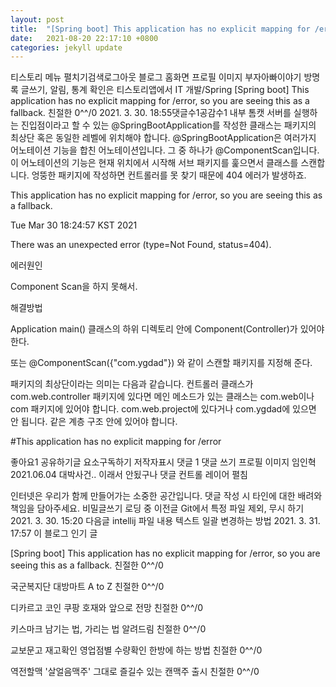 ```yaml
---
layout: post
title:  "[Spring boot] This application has no explicit mapping for /error, so you are seeing this as a fallback."
date:   2021-08-20 22:17:10 +0800
categories: jekyll update
---
```

티스토리 메뉴 펼치기검색로그아웃
블로그 홈화면
프로필 이미지
부자아빠이야기
방명록
글쓰기, 알림, 통계 확인은 티스토리앱에서
IT 개발/Spring
[Spring boot] This application has no explicit mapping for /error, so you are seeing this as a fallback.
친절한 0\^^/0
2021. 3. 30. 18:55댓글수1공감수1
내부 톰캣 서버를 실행하는 진입점이라고 할 수 있는 @SpringBootApplication를 작성한 클래스는 패키지의 최상단 혹은 동일한 레벨에 위치해야 합니다. @SpringBootApplication은 여러가지 어노테이션 기능을 합친 어노테이션입니다. 그 중 하나가 @ComponentScan입니다. 이 어노테이션의 기능은 현재 위치에서 시작해 서브 패키지를 훑으면서 클래스를 스캔합니다. 엉뚱한 패키지에 작성하면 컨트롤러를 못 찾기 때문에 404 에러가 발생하죠.

 

This application has no explicit mapping for /error, so you are seeing this as a fallback.

Tue Mar 30 18:24:57 KST 2021

There was an unexpected error (type=Not Found, status=404).

 


에러원인

Component Scan을 하지 못해서.

 

해결방법

Application main() 클래스의 하위 디렉토리 안에 Component(Controller)가 있어야 한다.

또는 @ComponentScan({"com.ygdad"}) 와 같이 스캔할 패키지를 지정해 준다.

 

패키지의 최상단이라는 의미는 다음과 같습니다. 컨트롤러 클래스가 com.web.controller 패키지에 있다면 메인 메소드가 있는 클래스는 com.web이나 com 패키지에 있어야 합니다. com.web.project에 있다거나 com.ygdad에 있으면 안 됩니다. 같은 계층 구조 안에 있어야 합니다.

#This application has no explicit mapping for /error

좋아요1
공유하기글 요소구독하기
저작자표시
댓글 1
댓글 쓰기
프로필 이미지
임인혁2021.06.04
대박사건.. 이래서 안됬구나
댓글 컨트롤 레이어 펼침

인터넷은 우리가 함께 만들어가는 소중한 공간입니다. 댓글 작성 시 타인에 대한 배려와 책임을 담아주세요.
비밀글쓰기
로딩 중
이전글
Git에서 특정 파일 제외, 무시 하기
2021. 3. 30. 15:20
다음글
intellij 파일 내용 텍스트 일괄 변경하는 방법
2021. 3. 31. 17:57
이 블로그 인기 글

[Spring boot] This application has no explicit mapping for /error, so you are seeing this as a fallback.
친절한 0\^^/0

국군복지단 대방마트 A to Z
친절한 0\^^/0

디카르고 코인 쿠팡 호재와 앞으로 전망
친절한 0\^^/0

키스마크 남기는 법, 가리는 법 알려드림
친절한 0\^^/0

교보문고 재고확인 영업점별 수량확인 한방에 하는 방법
친절한 0\^^/0

역전할맥 '살얼음맥주' 그대로 즐길수 있는 캔맥주 출시
친절한 0\^^/0